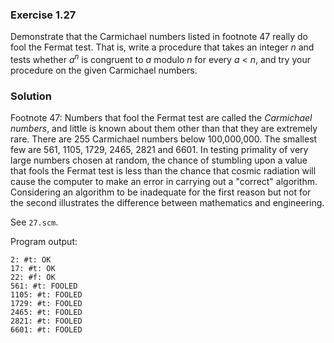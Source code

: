 ### Exercise 1.27

Demonstrate that the Carmichael numbers listed in footnote 47 really do fool the
Fermat test. That is, write a procedure that takes an integer *n* and tests
whether *a*<sup>*n*</sup> is congruent to *a* modulo *n* for every *a* < *n*,
and try your procedure on the given Carmichael numbers.

### Solution

Footnote 47: Numbers that fool the Fermat test are called the *Carmichael
numbers*, and little is known about them other than that they are extremely
rare. There are 255 Carmichael numbers below 100,000,000. The smallest few are
561, 1105, 1729, 2465, 2821 and 6601. In testing primality of very large numbers
chosen at random, the chance of stumbling upon a value that fools the Fermat
test is less than the chance that cosmic radiation will cause the computer to
make an error in carrying out a "correct" algorithm. Considering an algorithm to
be inadequate for the first reason but not for the second illustrates the
difference between mathematics and engineering.

See `27.scm`.

Program output:

```
2: #t: OK
17: #t: OK
22: #f: OK
561: #t: FOOLED
1105: #t: FOOLED
1729: #t: FOOLED
2465: #t: FOOLED
2821: #t: FOOLED
6601: #t: FOOLED
```
